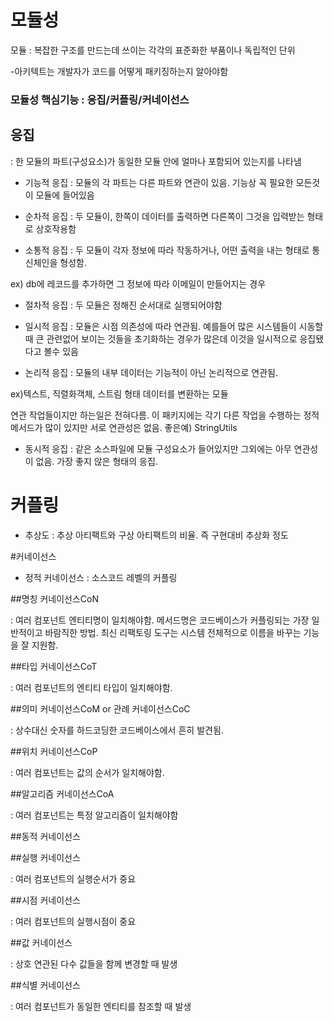 # 모듈성



모듈
: 복잡한 구조를 만드는데 쓰이는 각각의 표준화한 부품이나 독립적인 단위

-아키텍트는 개발자가 코드를 어떻게 패키징하는지 알아야함



### 모듈성 핵심기능 : 응집/커플링/커네이선스



## 응집

: 한 모듈의 파트(구성요소)가 동일한 모듈 안에 얼마나 포함되어 있는지를 나타냄



- 기능적 응집 : 모듈의 각 파트는 다른 파트와 연관이 있음. 기능상 꼭 필요한 모든것이 모듈에 들어있음

- 순차적 응집 : 두 모듈이, 한쪽이 데이터를 출력하면 다른쪽이 그것을 입력받는 형태로 상호작용함

- 소통적 응집 : 두 모듈이 각자 정보에 따라 작동하거나, 어떤 출력을 내는 형태로 통신체인을 형성함.

ex) db에 레코드를 추가하면 그 정보에 따라 이메일이 만들어지는 경우



- 절차적 응집 : 두 모듈은 정해진 순서대로 실행되어야함



- 일시적 응집 : 모듈은 시점 의존성에 따라 연관됨. 예를들어 많은 시스템들이 시동할 때 큰 관련없어 보이는 것들을 초기화하는 경우가 많은데 이것을 일시적으로 응집됐다고 볼수 있음



- 논리적 응집 : 모듈의 내부 데이터는 기능적이 아닌 논리적으로 연관됨. 

ex)텍스트, 직렬화객체, 스트림 형태 데이터를 변환하는 모듈

연관 작업들이지만 하는일은 전혀다름. 이 패키지에는 각기 다른 작업을 수행하는 정적 메서드가 많이 있지만 서로 연관성은 없음. 좋은예) StringUtils



- 동시적 응집 : 같은 소스파일에 모듈 구성요소가 들어있지만 그외에는 아무 연관성이 없음. 가장 좋지 않은 형태의 응집.



# 커플링

- 추상도 : 추상 아티팩트와 구상 아티팩트의 비율. 즉 구현대비 추상화 정도



#커네이선스

- 정적 커네이선스 : 소스코드 레벨의 커플링



##명칭 커네이선스CoN

: 여러 컴포넌트 엔티티명이 일치해야함. 메서드명은 코드베이스가 커플링되는 가장 일반적이고 바람직한 방법. 최신 리팩토링 도구는 시스템 전체적으로 이름을 바꾸는 기능을 잘 지원함.



##타입 커네이선스CoT

: 여러 컴포넌트의 엔티티 타입이 일치해야함.



##의미 커네이선스CoM or 관례 커네이선스CoC

: 상수대신 숫자를 하드코딩한 코드베이스에서 흔히 발견됨.



##위치 커네이선스CoP

: 여러 컴포넌트는 값의 순서가 일치해야함.



##알고리즘 커네이선스CoA

: 여러 컴포넌트는 특정 알고리즘이 일치해야함





##동적 커네이선스



##실행 커네이선스

: 여러 컴포넌트의 실행순서가 중요



##시점 커네이선스

: 여러 컴포넌트의 실행시점이 중요



##값 커네이선스

: 상호 연관된 다수 값들을 함께 변경할 때 발생



##식별 커네이선스

: 여러 컴포넌트가 동일한 엔티티를 참조할 때 발생
